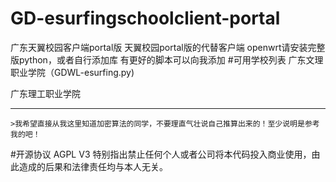 # GD-esurfingschoolclient-portal
广东天翼校园客户端portal版
天翼校园portal版的代替客户端
openwrt请安装完整版python，或者自行添加库
有更好的脚本可以向我添加
#可用学校列表
  广东文理职业学院（GDWL-esurfing.py)

  广东理工职业学院
***
    >我希望直接从我这里知道加密算法的同学，不要理直气壮说自己推算出来的！至少说明是参考我的吧！
#开源协议
AGPL V3
特别指出禁止任何个人或者公司将本代码投入商业使用，由此造成的后果和法律责任均与本人无关。 
